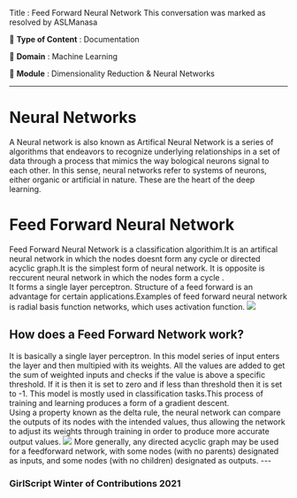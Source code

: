 Title : Feed Forward Neural Network
This conversation was marked as resolved by ASLManasa

🔴 **Type of Content** : Documentation

🔴 **Domain** : Machine Learning

🔴 **Module** : Dimensionality Reduction & Neural Networks

---

<h1>Neural Networks</h1>
A Neural network is also known as Artifical Neural Network is a series of algorithms that endeavors to recognize underlying relationships in a set of data through a process that mimics the way bological neurons signal to each other. In this sense, neural networks refer to systems of neurons, either organic or artificial in nature. These are the heart of the deep learning.
<br>
<h1> Feed Forward Neural Network</h1>
Feed Forward Neural Network is a classification algorithim.It is an artifical neural network in which the nodes doesnt form any cycle or directed acyclic graph.It is the simplest form of neural network. It is opposite is reccurent neural network in which the nodes form a cycle .<br>
It forms a single layer perceptron. Structure of a feed forward is an advantage for certain applications.Examples of feed forward neural network is radial basis function networks, which uses activation function.
<img src="https://images.deepai.org/django-summernote/2019-06-06/5c17d9c2-0ad4-474c-be8d-d6ae9b094e74.png"></img>

<h2>How does a Feed Forward Network work? </h2>
 It is basically a single layer perceptron. In this model series of input enters the layer and then multipied with its weights. All the values are added to get the sum of weighted inputs and checks if the value is above a specific threshold. If it is then it is set to zero and if less than threshold then it is set to -1.  This model is mostly used in classification tasks.This process of training and learning produces a form of a gradient descent.<br>
  Using a property known as the delta rule, the neural network can compare the outputs of its nodes with the intended values, thus allowing the network to adjust its weights through training in order to produce more accurate output values.
<img src="https://images.deepai.org/django-summernote/2019-06-06/0c04202e-8108-48fd-bccf-c11796d5a9dc.png"></img>
More generally, any directed acyclic graph may be used for a feedforward network, with some nodes (with no parents) designated as inputs, and some nodes (with no children) designated as outputs. 
---

### GirlScript Winter of Contributions 2021
